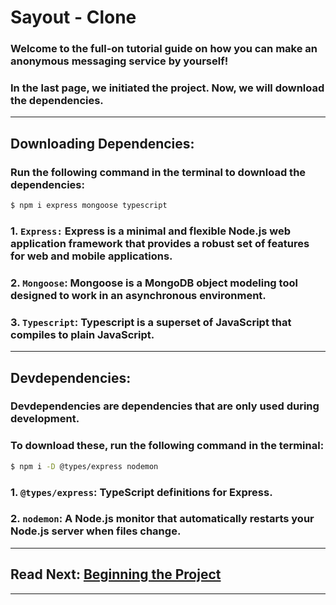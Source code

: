 # Sayout - Clone
### Welcome to the full-on tutorial guide on how you can make an anonymous messaging service by yourself!

### In the last page, we initiated the project. Now, we will download the dependencies.

---

## Downloading Dependencies:
### Run the following command in the terminal to download the dependencies:
```sh
$ npm i express mongoose typescript
```

### 1. `Express:` Express is a minimal and flexible Node.js web application framework that provides a robust set of features for web and mobile applications.

### 2. `Mongoose`: Mongoose is a MongoDB object modeling tool designed to work in an asynchronous environment.

### 3. `Typescript`: Typescript is a superset of JavaScript that compiles to plain JavaScript.

---

## Devdependencies:
### Devdependencies are dependencies that are only used during development.
### To download these, run the following command in the terminal:
```sh
$ npm i -D @types/express nodemon
```

### 1. `@types/express`: TypeScript definitions for Express.
### 2. `nodemon`: A Node.js monitor that automatically restarts your Node.js server when files change.

---

## Read Next: [Beginning the Project](./02_begin.md)

---